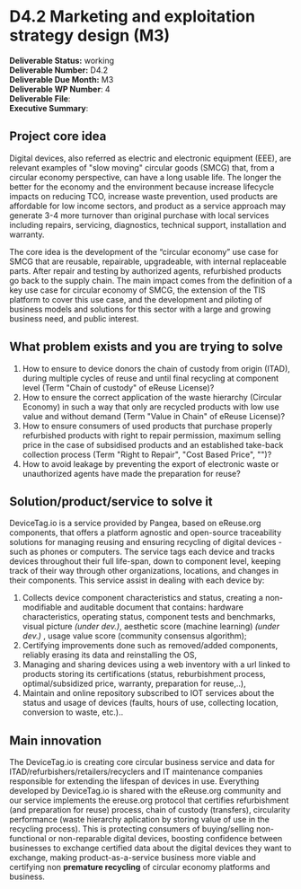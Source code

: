 # D4.2     Marketing and exploitation strategy design \(M3\)

**Deliverable Status:** working  
**Deliverable Number:** D4.2  
**Deliverable Due Month:** M3  
**Deliverable WP Number**: 4   
**Deliverable File**:   
**Executive Summary**:



## Project core idea

Digital devices, also referred as electric and electronic equipment \(EEE\), are relevant examples of "slow moving" circular goods \(SMCG\) that, from a circular economy perspective, can have a long usable life. The longer the better for the economy and the environment because increase lifecycle impacts on reducing TCO, increase waste prevention, used products are affordable for low income sectors, and product as a service approach may generate 3-4 more turnover than original purchase with local services including repairs, servicing, diagnostics, technical support, installation and warranty.

The core idea is the development of the “circular economy” use case for SMCG that are reusable, repairable, upgradeable, with internal replaceable parts. After repair and testing by authorized agents, refurbished products go back to the supply chain. The main impact comes from the definition of a key use case for circular economy of SMCG, the extension of the TIS platform to cover this use case, and the development and piloting of business models and solutions for this sector with a large and growing business need, and public interest.

## **What  problem exists and you are trying to solve**

1. How to ensure to device donors the chain of custody from origin \(ITAD\), during multiple cycles of reuse and until final recycling at component level \(Term "Chain of custody" of eReuse License\)?
2. How to ensure the correct application of the waste hierarchy \(Circular Economy\) in such a way that only are recycled products with low use value and without demand \(Term "Value in Chain" of eReuse License\)?
3. How to ensure consumers of used products that purchase properly refurbished products with right to repair permission, maximum selling price in the case of subsidised products and an established take-back collection process \(Term "Right to Repair", "Cost Based Price", ""\)?
4. How to avoid leakage by preventing the export of electronic waste or unauthorized agents have made the preparation for reuse?

## **Solution/product/service to solve it**

DeviceTag.io is a service provided by Pangea, based on eReuse.org components, that offers a platform agnostic and open-source traceability solutions for managing reusing and ensuring recycling of digital devices -such as phones or computers. The service tags each device and tracks devices throughout their full life-span, down to component level, keeping track of their way through other organizations, locations, and changes in their components. This service assist in dealing with each device by:

1. Collects device component characteristics and status, creating a non-modifiable and auditable document that contains: hardware characteristics, operating status, component tests and benchmarks, visual picture _\(under dev.\)_, aesthetic score \(machine learning\) _\(under dev.\)_ , usage value score \(community consensus algorithm\); 
2. Certifying improvements done such as removed/added components, reliably erasing its data and reinstalling the OS, 
3. Managing and sharing devices using a web inventory with a url linked to products storing its certifications \(status, reburbishment process, optimal/subsidized price, warranty, preparation for reuse,..\), 
4. Maintain and online repository subscribed to IOT services about the status and usage of devices \(faults, hours of use, collecting location, conversion to waste, etc.\).. 

## **Main innovation**

The DeviceTag.io is creating core circular business service and data for ITAD/refurbishers/retailers/recyclers and IT maintenance companies responsible for extending the lifespan of devices in use. Everything developed by DeviceTag.io is shared with the eReuse.org community and our service implements the ereuse.org protocol that certifies refurbishment \(and preparation for reuse\) process, chain of custody \(transfers\), circularity performance \(waste hierarchy aplication by storing value of use in the recycling process\). This is protecting consumers of buying/selling non-functional or non-reparable digital devices, boosting confidence between businesses to exchange certified data about the digital devices they want to exchange, making product-as-a-service business more viable and certifying non **premature recycling** of circular economy platforms and business.

